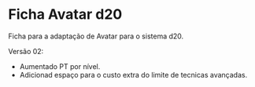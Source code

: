 # Ficha Avatar d20
Ficha para a adaptação de Avatar para o sistema d20.

Versão 02: 
+ Aumentado PT por nível. 
+ Adicionad espaço para o custo extra do limite de tecnicas avançadas. 